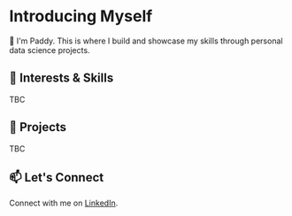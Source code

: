 # Introducing Myself 

<!--
paddymccaffrey/paddymccaffrey is a ✨ _special_ ✨ repository because its `README.md` (this file) appears on your GitHub profile.
-->
👋 I'm Paddy. This is where I build and showcase my skills through personal data science projects.

## 🧠 Interests & Skills
TBC
<!--
- **Languages & Tools:** M Language, DAX, Excel, Power BI.   
- **Current Focus:** Data science projects  
- **Certifications:** Power BI Data Analyst (PL-300), MCSA: BI Reporting, Azure AI Fundamentals (AI-900)  
- **Learning:** Python for data science  
-->
## 🚀 Projects
TBC
<!--
- 🔍 **Titanic Survival Prediction** – Supervised ML using scikit-learn (**https://www.kaggle.com/code/alexisbcook/titanic-tutorial**)  
- 📊 **AdventureWorks SQL Analysis** – Business insight via T-SQL  
- ⚽ **FPL Dashboard in Power BI** – Fantasy football visual insights  
- 🩺 **X-Ray Image Classification** – Pneumonia detection (CV project)
-->
<!--
## ✍️ Articles
TBC
- [Medium – @firstnamelastname](https://medium.com/@firstnamelastname)
-->

## 📫 Let's Connect

Connect with me on [LinkedIn](https://www.linkedin.com/in/paddymccaffrey).  
